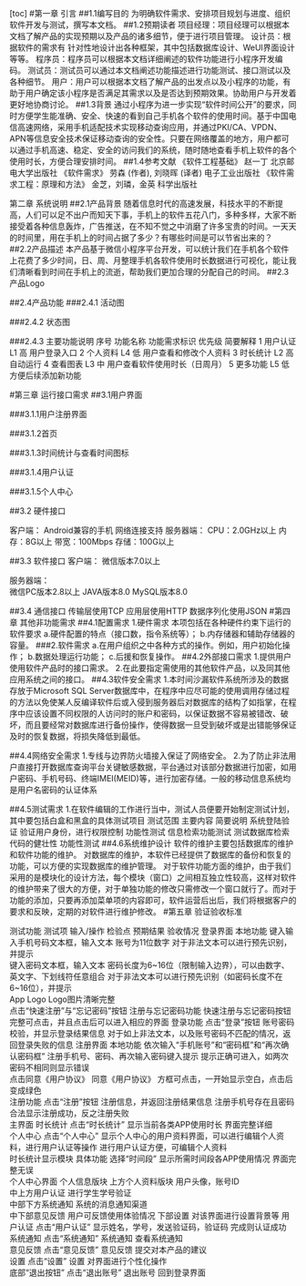 [toc]
#第一章 引言
##1.1编写目的
为明确软件需求、安排项目规划与进度、组织软件开发与测试，撰写本文档。
##1.2预期读者
项目经理：项目经理可以根据本文档了解产品的实现预期以及产品的诸多细节，便于进行项目管理。
设计员：根据软件的需求有 针对性地设计出各种框架，其中包括数据库设计、WeUI界面设计等等。
程序员：程序员可以根据本文档详细阐述的软件功能进行小程序开发编码。
测试员：测试员可以通过本文档阐述功能描述进行功能测试、接口测试以及各种细节。
用户：用户可以根据本文档了解产品的出发点以及小程序的功能，有助于用户确定该小程序是否满足其需求以及是否达到预期效果。协助用户与开发着更好地协商讨论。
##1.3背景
通过小程序为进一步实现“软件时间公开”的要求，同时方便学生能准确、安全、快速的看到自己手机各个软件的使用时间。基于中国电信高速网络，采用手机适配技术实现移动查询应用，并通过PKI/CA、VPDN、APN等信息安全技术保证移动查询的安全性。只要在网络覆盖的地方，用户都可以通过手机高速、稳定、安全的访问我们的系统，随时随地查看手机上软件的各个使用时长，方便合理安排时间。
##1.4参考文献
《软件工程基础》  赵一丁 北京邮电大学出版社
《软件需求》  劳森 (作者), 刘晓晖 (译者) 电子工业出版社
《软件需求工程：原理和方法》  金芝，刘璘，金英  科学出版社

第二章 系统说明
##2.1产品背景
随着信息时代的高速发展，科技水平的不断提高，人们可以足不出户而知天下事，手机上的软件五花八门，多种多样，大家不断接受着各种信息轰炸，广告推送，在不知不觉之中消磨了许多宝贵的时间。一天天的时间里，用在手机上的时间占据了多少？有哪些时间是可以节省出来的？
##2.2产品描述
本产品基于微信小程序平台开发，可以统计我们在手机各个软件上花费了多少时间，日、周、月整理手机各软件使用时长数据进行可视化，能让我们清晰看到时间在手机上的流逝，帮助我们更加合理的分配自己的时间。
##2.3产品Logo
 
##2.4产品功能
###2.4.1 活动图
 
###2.4.2 状态图
 

###2.4.3 主要功能说明
序号	功能名称	功能需求标识	优先级	简要解释
1	用户认证	L1	高	用户登录入口
2	个人资料	L4	低	用户查看和修改个人资料
3	时长统计	L2	高	自动运行
4	查看图表	L3	中	用户查看软件使用时长（日周月）
5	更多功能	L5	低	方便后续添加新功能


#第三章 运行接口需求
##3.1用户界面


###3.1.1用户注册界面
  
###3.1.2首页
 
###3.1.3时间统计与查看时间图标
 

###3.1.4用户认证
 


###3.1.5个人中心
 





##3.2 硬件接口

  客户端：
       Android兼容的手机
       网络连接支持
  服务器端：
       CPU：2.0GHz以上
       内存：8G以上
       带宽：100Mbps
       存储：100G以上

##3.3 软件接口
  客户端：
       微信版本7.0以上
      
  服务器端：  
        微信PC版本2.8以上
        JAVA版本8.0
        MySQL版本8.0  

##3.4 通信接口
       传输层使用TCP
       应用层使用HTTP 数据序列化使用JSON
#第四章 其他非功能需求
##4.1配置需求
1.硬件需求
本项包括在各种硬件约束下运行的软件要求
a.硬件配置的特点（接口数，指令系统等）；
b.内存储器和辅助存储器的容量。
###2.软件需求
a.在用户组织之中各种方式的操作。例如，用户初始化操作；
b.数据处理运行功能；
c.后援和恢复操作。
##4.2外部接口需求
1.提供用户使用软件产品时的接口需求。
2.在此要指定需使用的其他软件产品，以及同其他应用系统之间的接口。
##4.3软件安全需求
1.本时间沙漏软件系统所涉及的数据存放于Microsoft SQL Server数据库中，在程序中应尽可能的使用调用存储过程的方法以免使某人反编译软件后或入侵到服务器后对数据库的结构了如指掌，在程序中应该设置不同权限的人访问时的账户和密码，以保证数据不容易被错改、破坏，而且要经常对数据库进行备份操作，使得数据一旦受到破坏或是出错能够保证及时的恢复数据，将损失降低到最低。

##4.4网络安全需求
1.专线与边界防火墙接入保证了网络安全。
2.为了防止非法用户直接打开数据库查询平台关键敏感数据，平台通过对该部分数据进行加密，如用户密码、手机号码、终端IMEI(MEID)等，进行加密存储。一般的移动信息系统均是用户名密码的认证体系

##4.5测试需求
1.在软件编辑的工作进行当中，测试人员便要开始制定测试计划，其中要包括白盒和黑盒的具体测试项目
测试范围	主要内容	简要说明
系统登陆验证	验证用户身份，进行权限控制	功能性测试
信息检索功能测试	测试数据库检索代码的健壮性	功能性测试
##4.6系统维护设计
软件的维护主要包括数据库的维护和软件功能的维护。
对数据库的维护，本软件已经提供了数据库的备份和恢复的功能，可以方便的实现数据库的维护管理。
对于软件功能方面的维护，由于我们采用的是模块化的设计方法，每个模块（窗口）之间相互独立性较高，这样对软件的维护带来了很大的方便，对于单独功能的修改只需修改一个窗口就行了。而对于功能的添加，只要再添加菜单项的内容即可，软件运营后出后，我们将根据客户的要求和反映，定期的对软件进行维护修改。
#第五章  验证验收标准

测试功能	测试项	输入/操作	检验点	预期结果	验收情况
登录界面	本地功能	键入输入手机号码文本框，输入文本	账号为11位数字	对于非法文本可以进行预先识别，并提示	
		键入密码文本框，输入文本	密码长度为6~16位（限制输入边界），可以由数字、英文字、下划线符任意组合	对于非法文本可以进行预先识别（如密码长度不在6~16位），并提示	
			App Logo	Logo图片清晰完整	
		点击“快速注册”与“忘记密码”按钮	注册与忘记密码功能	快速注册与忘记密码按钮完整可点击，并且点击后可以进入相应的界面	
	登录功能	点击“登录”按钮	账号密码校验，并显示登录结果信息	对于如上非法文本，以及账号密码不匹配的情况，返回登录失败的信息	
注册界面	本地功能	依次输入“手机账号”和“密码框”和“再次确认密码框”	注册手机号、密码、再次输入密码键入提示	提示正确可进入，如两次密码不相同则显示错误	
		点击同意《用户协议》	同意《用户协议》	方框可点击，一开始显示空白，点击后变成绿色	
	注册功能	点击“注册”按钮	注册信息，并返回注册结果信息	注册手机号存在且密码合法显示注册成功，反之注册失败	
主界面	时长统计	点击“时长统计”	显示当前各类APP使用时长	界面完整详细	
	个人中心	点击“个人中心”	显示个人中心的用户资料界面，可以进行编辑个人资料，进行用户认证等操作	进行用户认证方便，可编辑个人资料	
时长统计显示模块	具体功能	选择“时间段”	显示所需时间段各APP使用情况	界面完整无误	
个人中心界面	个人信息版块		上方个人资料版块	用户头像，账号ID	
			中上方用户认证	进行学生学号验证	
			中部下方系统通知	系统的消息通知渠道	
			中下部意见反馈	用户可反馈使用体验情况	
			下部设置	对该界面进行设置背景等	
	用户认证	点击“用户认证”	显示姓名，学号，发送验证码，验证码	完成则认证成功	
	系统通知	点击“系统通知”	系统通知	查看系统通知	
	意见反馈	点击“意见反馈”	意见反馈	提交对本产品的建议	
	设置	点击“设置”	设置	对界面进行个性化操作	
	底部“退出按钮”	点击“退出账号”	退出账号	回到登录界面	





